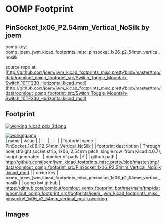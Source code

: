 # OOMP Footprint  
## PinSocket_1x06_P2.54mm_Vertical_NoSilk  by joem  
  
oomp key: oomp_joem_jwm_kicad_footprints_misc_pinsocket_1x06_p2_54mm_vertical_nosilk  
  
source repo at: [http://github.com/joem/jwm_kicad_footprints_misc.pretty/blob/master/tmp/data/oomlout_oomp_footprint_src/Switch_Toggle_Mountain-Switch_10TF230_Horizontal.kicad_mod](http://github.com/joem/jwm_kicad_footprints_misc.pretty/blob/master/tmp/data/oomlout_oomp_footprint_src/Switch_Toggle_Mountain-Switch_10TF230_Horizontal.kicad_mod)  
## Footprint  
  
[![working_kicad_pcb_3d.png](working_kicad_pcb_3d_600.png)](working_kicad_pcb_3d.png)  
  
[![working.png](working_600.png)](working.png)  
| name | value | 
| --- | --- | 
| footprint name | PinSocket_1x06_P2.54mm_Vertical_NoSilk | 
| footprint description | Through hole straight socket strip, 1x06, 2.54mm pitch, single row (from Kicad 4.0.7), script generated | 
| number of pads | 6 | 
| github path | http://github.com/joem/jwm_kicad_footprints_misc.pretty/blob/master/tmp/data/oomlout_oomp_footprint_src/PinSocket_1x06_P2.54mm_Vertical_NoSilk.kicad_mod | 
| oomp key | oomp_joem_jwm_kicad_footprints_misc_pinsocket_1x06_p2_54mm_vertical_nosilk | 
| oomp bot github | https://github.com/oomlout/oomlout_oomp_footprint_bot/tree/main/tmp/data/oomlout_oomp_footprint_src/footprints/joem_jwm_kicad_footprints_misc_pinsocket_1x06_p2_54mm_vertical_nosilk/working | 
## Images  
